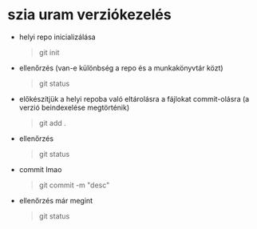 # szia uram verziókezelés
- helyi repo inicializálása
	> git init
- ellenőrzés (van-e különbség a repo és a munkakönyvtár közt)
	> git status
- előkészítjük a helyi repoba való eltárolásra a fájlokat commit-olásra (a verzió beindexelése megtörténik)
	> git add .
- ellenőrzés
	> git status
- commit lmao
	> git commit -m "desc"
- ellenőrzés már megint
	> git status
